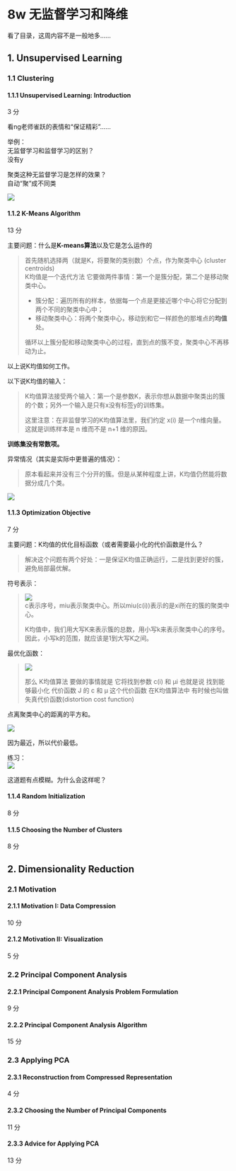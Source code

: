 # 8w  无监督学习和降维

看了目录，这周内容不是一般地多……

## 1. Unsupervised Learning

### 1.1 Clustering

#### 1.1.1 Unsupervised Learning: Introduction  
3 分

看ng老师雀跃的表情和“保证精彩”……  

举例：  
无监督学习和监督学习的区别？  
没有y  

聚类这种无监督学习是怎样的效果？  
自动“聚”成不同类

![](http://7xotr7.com1.z0.glb.clouddn.com/16-5-9/94342434.jpg)

#### 1.1.2 K-Means Algorithm  
13 分

主要问题：什么是**K-means算法**以及它是怎么运作的  

> 首先随机选择两（就是K，将要聚的类别数）个点，作为聚类中心 (cluster centroids)   
> K均值是一个迭代方法 它要做两件事情：第一个是簇分配，第二个是移动聚类中心。  
> 
> - 簇分配：遍历所有的样本，依据每一个点是更接近哪个中心将它分配到两个不同的聚类中心中；   
> - 移动聚类中心：将两个聚类中心，移动到和它一样颜色的那堆点的**均值**处。  
> 
> 循环以上簇分配和移动聚类中心的过程，直到点的簇不变，聚类中心不再移动为止。 

以上说K均值如何工作。  
 
以下说K均值的输入：  

> K均值算法接受两个输入：第一个是参数K，表示你想从数据中聚类出的簇的个数；另外一个输入是只有x没有标签y的训练集。  
> 
> 这里注意：在非监督学习的K均值算法里，我们约定 x(i) 是一个n维向量。这就是训练样本是 n 维而不是 n+1 维的原因。  

**训练集没有常数项。**  

异常情况（其实是实际中更普遍的情况）：  

>  原本看起来并没有三个分开的簇。但是从某种程度上讲，K均值仍然能将数据分成几个类。 

![](http://7xotr7.com1.z0.glb.clouddn.com/16-5-9/79248835.jpg)

#### 1.1.3 Optimization Objective  
7 分

主要问题：K均值的优化目标函数（或者需要最小化的代价函数是什么？   

> 解决这个问题有两个好处：一是保证K均值正确运行，二是找到更好的簇，避免局部最优解。  

符号表示：  

> ![](http://7xotr7.com1.z0.glb.clouddn.com/16-5-9/49256823.jpg)    
> c表示序号，miu表示聚类中心。所以miu(c(i))表示的是xi所在的簇的聚类中心。  
> 
> K均值中，我们用大写K来表示簇的总数，用小写k来表示聚类中心的序号。因此，小写k的范围，就应该是1到大写K之间。 

最优化函数：  

> ![](http://7xotr7.com1.z0.glb.clouddn.com/16-5-9/56985366.jpg)   
> 
> 那么 K均值算法 要做的事情就是 它将找到参数 c(i) 和 μi 也就是说 找到能够最小化 代价函数 J 的 c 和 μ 这个代价函数 在K均值算法中 有时候也叫做 失真代价函数(distortion cost function)

点离聚类中心的距离的平方和。  

![](http://7xotr7.com1.z0.glb.clouddn.com/16-5-9/54093315.jpg)  

因为最近，所以代价最低。 

练习：  
![](http://7xotr7.com1.z0.glb.clouddn.com/16-5-9/30353624.jpg)  

这道题有点模糊。为什么会这样呢？

#### 1.1.4 Random Initialization  
8 分


#### 1.1.5 Choosing the Number of Clusters  
8 分


## 2. Dimensionality Reduction

### 2.1 Motivation

#### 2.1.1 Motivation I: Data Compression  
10 分


#### 2.1.2 Motivation II: Visualization  
5 分


### 2.2 Principal Component Analysis

#### 2.2.1 Principal Component Analysis Problem Formulation  
9 分


#### 2.2.2 Principal Component Analysis Algorithm  
15 分

### 2.3 Applying PCA

#### 2.3.1 Reconstruction from Compressed Representation  
4 分


#### 2.3.2 Choosing the Number of Principal Components  
11 分


#### 2.3.3 Advice for Applying PCA  
13 分

